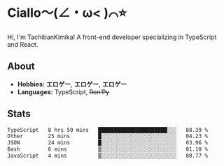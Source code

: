# Ciallo～(∠・ω< )⌒⭐️

Hi, I'm TachibanKimika! A front-end developer specializing in TypeScript and React.

## About
- **Hobbies:** **エロゲー**, **エロゲー**, **エロゲー**
- **Languages:** TypeScript, ~~Ren’Py~~

## Stats
<!--START_SECTION:waka-->

```txt
TypeScript   8 hrs 59 mins   ██████████████████████░░░   88.39 %
Other        25 mins         █░░░░░░░░░░░░░░░░░░░░░░░░   04.23 %
JSON         24 mins         █░░░░░░░░░░░░░░░░░░░░░░░░   03.96 %
Bash         6 mins          ▒░░░░░░░░░░░░░░░░░░░░░░░░   01.10 %
JavaScript   4 mins          ▒░░░░░░░░░░░░░░░░░░░░░░░░   00.77 %
```

<!--END_SECTION:waka-->

<!-- ![Metrics](https://metrics.lecoq.io/TachibanaKimika?template=classic&base.activity=0&base.community=0&base.repositories=0&languages=1&isocalendar=1&isocalendar.duration=half-year&languages.limit=8&languages.sections=most-used&languages.colors=github&languages.threshold=0%25&languages.indepth=false&languages.recent.load=300&languages.recent.days=14&config.timezone=Asia%2FShanghai)
 -->
